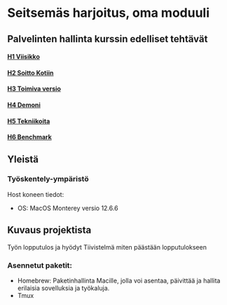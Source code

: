 # Seitsemäs harjoitus, oma moduuli
## Palvelinten hallinta kurssin edelliset tehtävät
#### [H1 Viisikko]()
#### [H2 Soitto Kotiin]()
#### [H3 Toimiva versio]()
#### [H4 Demoni]()
#### [H5 Tekniikoita]()
#### [H6 Benchmark]()
## Yleistä
### Työskentely-ympäristö
Host koneen tiedot:
- OS: MacOS Monterey versio 12.6.6

## Kuvaus projektista
Työn lopputulos ja hyödyt
Tiivistelmä miten päästään lopputulokseen

### Asennetut paketit:
- Homebrew: Paketinhallinta Macille, jolla voi asentaa, päivittää ja hallita erilaisia ​​sovelluksia ja työkaluja.
- Tmux

